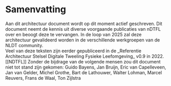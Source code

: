 # Samenvatting

<aside class="note">
    Aan dit architectuur document wordt op dit moment actief geschreven. 
    Dit document neemt de kennis uit diverse voorgaande publicaties van nDTFL over en beoogt deze te vervangen.
    In de loop van 2025 zal deze architectuur gevalideerd worden in de verschillende werkgroepen van de NLDT community.
</aside>

<aside class="note">
    Veel van deze teksten zijn eerder gepubliceerd in de _Referentie Architectuur Stelsel Digitale Tweeling Fysieke Leefomgeving_ v0.9 in 2022. [[NDTFL]] Zonder de bijdrage van de volgende mensen zou dit document niet tot stand zijn gekomen: Guido Bayens, Jan Bruijn, Eric van Capelleveen, Jan van Gelder, Michel Grothe, Bart de Lathouwer, Walter Lohman, Marcel Reuvers, Frans de Waal, Ton Zijlstra
</aside>
